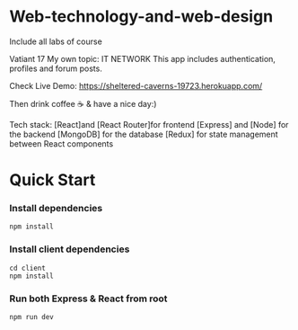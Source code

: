 # Web-technology-and-web-design
Include all labs of course

Vatiant 17
My own topic: IT NETWORK
This app includes authentication, profiles and forum posts.


Check Live Demo: https://sheltered-caverns-19723.herokuapp.com/

Then drink coffee ☕️ & have a nice day:)

Tech stack: 
[React]and [React Router]for frontend
[Express] and [Node] for the backend
[MongoDB] for the database
[Redux] for state management between React components


# Quick Start



### Install dependencies

```
npm install
```

### Install client dependencies

```
cd client
npm install
```

### Run both Express & React from root

```
npm run dev
```
